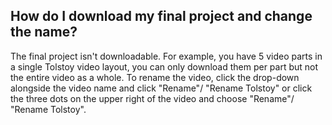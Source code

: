 ## How do I download my final project and change the name?

The final project isn't downloadable. For example, you have 5 video parts in a single Tolstoy video layout, you can only download them per part but not the entire video as a whole. To rename the video, click the drop-down alongside the video name and click "Rename"/ "Rename Tolstoy" or click the three dots on the upper right of the video and choose "Rename"/ "Rename Tolstoy".
